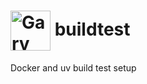 # <img valign="middle" src="https://www.vicchi.org/assets/images/avatar.jpeg" height="64" alt="Gary Gale">&nbsp;buildtest

Docker and uv build test setup
